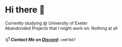 # Hi there 👋 

Currently studying @ University of Exeter
<br/>
Abandonded Projects that I might work on: Nothing at all
<br/>

###### 📫 **Contact Me on [Discord](https://www.youtube.com/watch?v=oHg5SJYRHA0):** `cm#7667`


